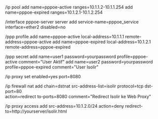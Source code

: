 /ip pool
add name=pppoe-active ranges=10.1.1.2-10.1.1.254
add name=pppoe-expired ranges=10.1.2.1-10.1.2.254

/interface pppoe-server server
add service-name=pppoe_service interface=ether2 disabled=no

/ppp profile
add name=pppoe-active local-address=10.1.1.1 remote-address=pppoe-active
add name=pppoe-expired local-address=10.1.2.1 remote-address=pppoe-expired

/ppp secret
add name=user1 password=yourpassword profile=pppoe-active comment="User Aktif"
add name=user2 password=yourpassword profile=pppoe-expired comment="User Isolir"

/ip proxy
set enabled=yes port=8080

/ip firewall nat
add chain=dstnat src-address-list=isolir protocol=tcp dst-port=80 \
    action=redirect to-ports=8080 comment="Redirect Isolir ke Web Proxy"

/ip proxy access
add src-address=10.1.2.0/24 action=deny redirect-to=http://yourserver/isolir.html
